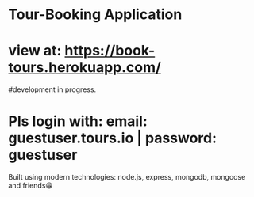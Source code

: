 # Tour-Booking Application

# view at: https://book-tours.herokuapp.com/
#development in progress.
# Pls login with: email: guestuser.tours.io | password: guestuser
Built using modern technologies: node.js, express, mongodb, mongoose and friends😁
